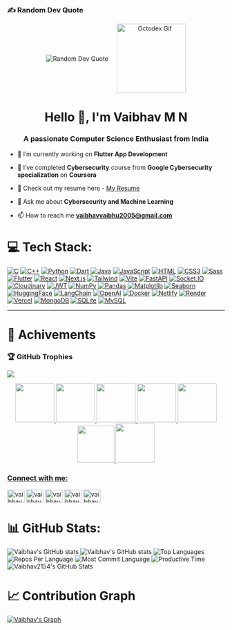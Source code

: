 ### ✍️ Random Dev Quote

<div align="center" style="display: flex; justify-content: center; align-items: center; gap: 20px;">
  <img src="https://quotes-github-readme.vercel.app/api?type=horizontal&theme=radical" alt="Random Dev Quote"/>
  <img src="https://octodex.github.com/images/daftpunktocat-thomas.gif" height="160px" width="160px" alt="Octodex Gif"/>
</div>



<h1 align="center">Hello 👋, I'm Vaibhav M N</h1>
<h3 align="center">A passionate Computer Science Enthusiast from India</h3>

- 🔭 I’m currently working on **Flutter App Development**

- 🌱 I’ve completed **Cybersecurity** course from **Google Cybersecurity specialization** on **Coursera**
  
-  📑 Check out my resume here - [My Resume](https://drive.google.com/file/d/1eaXr1S-7nZONYJFIvz9fD5xXaGsC5jk3/view?usp=sharing)
- 💬 Ask me about **Cybersecurity and Machine Learning**

- 📫 How to reach me **vaibhavvaibhu2005@gmail.com**
# 💻 Tech Stack:

[![C](https://img.shields.io/badge/C-00599C?style=for-the-badge&logo=c&logoColor=white)]()
[![C++](https://img.shields.io/badge/C++-00599C?style=for-the-badge&logo=c%2B%2B&logoColor=white)]()
[![Python](https://img.shields.io/badge/Python-3776AB?style=for-the-badge&logo=python&logoColor=white)]()
[![Dart](https://img.shields.io/badge/Dart-3776AB?style=for-the-badge&logo=dart&logoColor=white)]()
[![Java](https://img.shields.io/badge/Java-ED8B00?style=for-the-badge&logo=java&logoColor=white)]()
[![JavaScript](https://img.shields.io/badge/JavaScript-F7DF1E?style=for-the-badge&logo=javascript&logoColor=black)]()
[![HTML](https://img.shields.io/badge/HTML5-E34F26?style=for-the-badge&logo=html5&logoColor=white)]()
[![CSS3](https://img.shields.io/badge/CSS3-1572B6?style=for-the-badge&logo=css3&logoColor=white)]()
[![Sass](https://img.shields.io/badge/Sass-CC6699?style=for-the-badge&logo=sass&logoColor=white)]()
[![Flutter](https://img.shields.io/badge/Flutter-3178C6?style=for-the-badge&logo=flutter&logoColor=white)]()
[![React](https://img.shields.io/badge/React-20232A?style=for-the-badge&logo=react&logoColor=61DAFB)]()
[![Next.js](https://img.shields.io/badge/Next.js-000000?style=for-the-badge&logo=next.js&logoColor=white)]()
[![Tailwind](https://img.shields.io/badge/Tailwind_CSS-38B2AC?style=for-the-badge&logo=tailwind-css&logoColor=white)]()
[![Vite](https://img.shields.io/badge/Vite-646CFF?style=for-the-badge&logo=vite&logoColor=white)]()
[![FastAPI](https://img.shields.io/badge/FastAPI-009688?style=for-the-badge&logo=fastapi&logoColor=white)]()
[![Socket.IO](https://img.shields.io/badge/Socket.IO-010101?style=for-the-badge&logo=socket.io&logoColor=white)]()
[![Cloudinary](https://img.shields.io/badge/Cloudinary-3448C5?style=for-the-badge&logo=cloudinary&logoColor=white)]()
[![JWT](https://img.shields.io/badge/JWT-000000?style=for-the-badge&logo=json-web-tokens&logoColor=white)]()
[![NumPy](https://img.shields.io/badge/NumPy-013243?style=for-the-badge&logo=numpy&logoColor=white)]()
[![Pandas](https://img.shields.io/badge/Pandas-150458?style=for-the-badge&logo=pandas&logoColor=white)]()
[![Matplotlib](https://img.shields.io/badge/Matplotlib-11557C?style=for-the-badge&logo=matplotlib&logoColor=white)]()
[![Seaborn](https://img.shields.io/badge/Seaborn-6E7FAA?style=for-the-badge)]()
[![HuggingFace](https://img.shields.io/badge/HuggingFace-FFD21F?style=for-the-badge&logo=huggingface&logoColor=black)]()
[![LangChain](https://img.shields.io/badge/LangChain-008000?style=for-the-badge)]()
[![OpenAI](https://img.shields.io/badge/OpenAI-412991?style=for-the-badge&logo=openai&logoColor=white)]()
[![Docker](https://img.shields.io/badge/Docker-2496ED?style=for-the-badge&logo=docker&logoColor=white)]()
[![Netlify](https://img.shields.io/badge/Netlify-00C7B7?style=for-the-badge&logo=netlify&logoColor=white)]()
[![Render](https://img.shields.io/badge/Render-46E3B7?style=for-the-badge&logo=render&logoColor=black)]()
[![Vercel](https://img.shields.io/badge/Vercel-000000?style=for-the-badge&logo=vercel&logoColor=white)]()
[![MongoDB](https://img.shields.io/badge/MongoDB-4EA94B?style=for-the-badge&logo=mongodb&logoColor=white)]()
[![SQLite](https://img.shields.io/badge/SQLite-003B57?style=for-the-badge&logo=sqlite&logoColor=white)]()
[![MySQL](https://img.shields.io/badge/MySQL-00758F?style=for-the-badge&logo=mysql&logoColor=white)]()

---

# 🏅 Achivements

### 🏆 GitHub Trophies
![](https://github-profile-trophy.vercel.app/?username=Vaibhav2154&theme=monokai&no-frame=false&no-bg=true&margin-w=4)

<div style='display:flex; align-items:center; gap: 10px;' align='center'><a href="https://gssoc.girlscript.tech/leaderboard">
<img src="https://raw.githubusercontent.com/GSSoC24/Postman-Challenge/main/docs/assets/5.png" width="90px" height="90px" />
<img src="https://raw.githubusercontent.com/GSSoC24/Postman-Challenge/main/docs/assets/4.png" width="90px" height="90px" />
<img src="https://raw.githubusercontent.com/GSSoC24/Postman-Challenge/main/docs/assets/3.png" width="90px" height="90px" />
<img src="https://raw.githubusercontent.com/GSSoC24/Postman-Challenge/main/docs/assets/2.png" width="90px" height="90px" />
<img src="https://raw.githubusercontent.com/GSSoC24/Postman-Challenge/main/docs/assets/1.png" width="90px" height="90px" />
<img src="https://raw.githubusercontent.com/GSSoC24/Hack-Web3Conf/refs/heads/main/assets/Hack-Web3Conf%202024%20Badge%20(2).png" width="85px" height="85px" />
<img src="https://raw.githubusercontent.com/GSSoC24/Postman-Challenge/main/docs/assets/Postman%20White.png" width="90px" height="90px" />


</div>
<h3 align="left">Connect with me:</h3>
<p align="left">
<a href="https://linkedin.com/in/vaibhav m n" target="blank"><img align="center" src="https://raw.githubusercontent.com/rahuldkjain/github-profile-readme-generator/master/src/images/icons/Social/linked-in-alt.svg" alt="vaibhav m n" height="30" width="40" /></a>
<a href="https://twitter.com/vaibhavmn2154" target="blank"><img align="center" src="https://raw.githubusercontent.com/rahuldkjain/github-profile-readme-generator/master/src/images/icons/Social/twitter.svg" alt="vaibhavmn2154" height="30" width="40" /></a>
<a href="https://www.hackerrank.com/vaibhav m n" target="blank"><img align="center" src="https://raw.githubusercontent.com/rahuldkjain/github-profile-readme-generator/master/src/images/icons/Social/hackerrank.svg" alt="vaibhav m n" height="30" width="40" /></a>
<a href="https://www.leetcode.com/vaibhav2154" target="blank"><img align="center" src="https://raw.githubusercontent.com/rahuldkjain/github-profile-readme-generator/master/src/images/icons/Social/leet-code.svg" alt="vaibhav2154" height="30" width="40" /></a>
<a href="https://auth.geeksforgeeks.org/user/vaibhavvalhev" target="blank"><img align="center" src="https://raw.githubusercontent.com/rahuldkjain/github-profile-readme-generator/master/src/images/icons/Social/geeks-for-geeks.svg" alt="vaibhavvalhev" height="30" width="40" /></a>
</p>
  

  
# 📊 GitHub Stats:

![Vaibhav's GitHub stats](https://github-readme-streak-stats.herokuapp.com/?user=Vaibhav2154&theme=radical&hide_border=true)
![Vaibhav's GitHub stats](https://github-readme-stats.vercel.app/api?username=Vaibhav2154&theme=radical&hide_border=true&include_all_commits=false&count_private=true)
![Top Languages](https://github-readme-stats.vercel.app/api/top-langs/?username=Vaibhav2154&theme=radical&hide_border=true&include_all_commits=false&count_private=true&layout=compact)
![Repos Per Language](http://github-profile-summary-cards.vercel.app/api/cards/repos-per-language?username=Vaibhav2154&theme=radical)
![Most Commit Language](http://github-profile-summary-cards.vercel.app/api/cards/most-commit-language?username=Vaibhav2154&theme=radical)
![Productive Time](http://github-profile-summary-cards.vercel.app/api/cards/productive-time?username=Vaibhav2154&theme=radical&utcOffset=8)
<img src="https://github-readme-stats.vercel.app/api/top-langs/?username=Vaibhav2154&theme=radical&show_icons=true&hide_border=true&layout=compact" alt="Vaibhav2154's GitHub Stats" />

</p>

# 📈 Contribution Graph

[![Vaibhav's Graph](https://github-readme-activity-graph.vercel.app/graph?username=Vaibhav2154&theme=react-dark&area=true)](https://github.com/ashutosh00710/github-readme-activity-graph)

<br>
